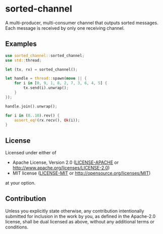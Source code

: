 # sorted-channel

A multi-producer, multi-consumer channel that outputs sorted messages. Each message is received by only one receiving channel.

## Examples
```rust
use sorted_channel::sorted_channel;
use std::thread;

let (tx, rx) = sorted_channel();

let handle = thread::spawn(move || {
    for i in [0, 9, 1, 8, 2, 7, 3, 6, 4, 5] {
        tx.send(i).unwrap();
    }
});

handle.join().unwrap();

for i in (0..10).rev() {
    assert_eq!(rx.recv(), Ok(i));
}
```

## License

Licensed under either of

 * Apache License, Version 2.0
   ([LICENSE-APACHE](LICENSE-APACHE) or http://www.apache.org/licenses/LICENSE-2.0)
 * MIT license
   ([LICENSE-MIT](LICENSE-MIT) or http://opensource.org/licenses/MIT)

at your option.

## Contribution

Unless you explicitly state otherwise, any contribution intentionally submitted
for inclusion in the work by you, as defined in the Apache-2.0 license, shall be
dual licensed as above, without any additional terms or conditions.